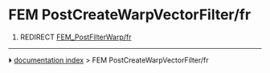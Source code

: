 # FEM PostCreateWarpVectorFilter/fr
1.  REDIRECT [FEM_PostFilterWarp/fr](FEM_PostFilterWarp/fr.md)



---
⏵ [documentation index](../README.md) > FEM PostCreateWarpVectorFilter/fr
